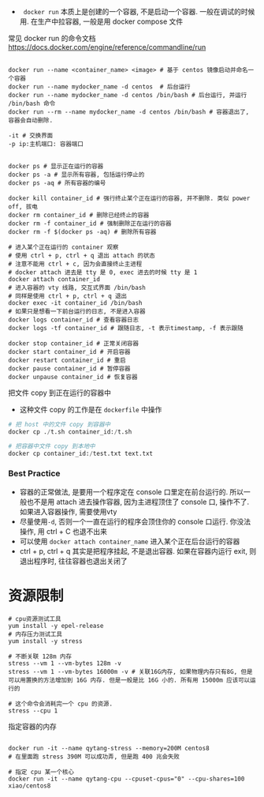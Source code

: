 - ` docker run` 本质上是创建的一个容器, 不是启动一个容器. 一般在调试的时候用. 在生产中拉容器, 一般是用 docker compose 文件


常见 docker run 的命令文档
https://docs.docker.com/engine/reference/commandline/run


```shell

docker run --name <container_name> <image> # 基于 centos 镜像启动并命名一个容器
docker run --name mydocker_name -d centos  # 后台运行 
docker run --name mydocker_name -d centos /bin/bash # 后台运行, 并运行 /bin/bash 命令
docker run --rm --name mydocker_name -d centos /bin/bash # 容器退出了, 容器会自动删除. 

-it # 交换界面
-p ip:主机端口: 容器端口


docker ps # 显示正在运行的容器
docker ps -a # 显示所有容器, 包括运行停止的
docker ps -aq # 所有容器的编号

docker kill container_id # 强行终止某个正在运行的容器, 并不删除. 类似 power off, 拔电
docker rm container_id # 删除已经终止的容器
docker rm -f container_id # 强制删除正在运行的容器
docker rm -f $(docker ps -aq) # 删除所有容器

# 进入某个正在运行的 container 观察
# 使用 ctrl + p, ctrl + q 退出 attach 的状态
# 注意不能用 ctrl + c, 因为会直接终止主进程
# docker attach 进去是 tty 是 0, exec 进去的时候 tty 是 1
docker attach container_id 
# 进入容器的 vty 线路, 交互式界面 /bin/bash
# 同样是使用 ctrl + p, ctrl + q 退出
docker exec -it container_id /bin/bash 
# 如果只是想看一下前台运行的日志, 不是进入容器
docker logs container_id # 查看容器日志
docker logs -tf container_id # 跟随日志, -t 表示timestamp, -f 表示跟随

docker stop container_id # 正常关闭容器
docker start container_id # 开启容器
docker restart container_id # 重启
docker pause container_id # 暂停容器
docker unpause container_id # 恢复容器

```

把文件 copy 到正在运行的容器中
- 这种文件 copy 的工作是在 `dockerfile` 中操作
```python
# 把 host 中的文件 copy 到容器中
docker cp ./t.sh container_id:/t.sh

# 把容器中文件 copy 到本地中
docker cp container_id:/test.txt text.txt
```
### Best Practice
- 容器的正常做法, 是要用一个程序定在 console 口里定在前台运行的. 所以一般也不是用 attach 进去操作容器, 因为主进程顶住了 console 口, 操作不了. 如果进入容器操作, 需要使用vty
- 尽量使用`-d`, 否则一个一直在运行的程序会顶住你的 console 口运行. 你没法操作, 用 ctrl + C 也退不出来
- 可以使用 `docker attach container_name` 进入某个正在后台运行的容器
- ctrl + p, ctrl + q 其实是把程序挂起, 不是退出容器. 如果在容器内运行 exit, 则退出程序时, 往往容器也退出关闭了
# 资源限制

```shell
# cpu资源测试工具
yum install -y epel-release
# 内存压力测试工具
yum install -y stress

# 不断关联 128m 内存
stress --vm 1 --vm-bytes 128m -v
stress --vm 1 --vm-bytes 16000m -v # 关联16G内存, 如果物理内存只有8G, 但是可以用置换的方法增加到 16G 内存. 但是一般是比 16G 小的. 所有用 15000m 应该可以运行的

# 这个命令会消耗完一个 cpu 的资源. 
stress --cpu 1

```
指定容器的内存
```shell

docker run -it --name qytang-stress --memory=200M centos8
# 在里面跑 stress 390M 可以成功弄, 但是跑 400 兆会失败

# 指定 cpu 某一个核心
docker run -it --name qytang-cpu --cpuset-cpus="0" --cpu-shares=100 xiao/centos8

```

